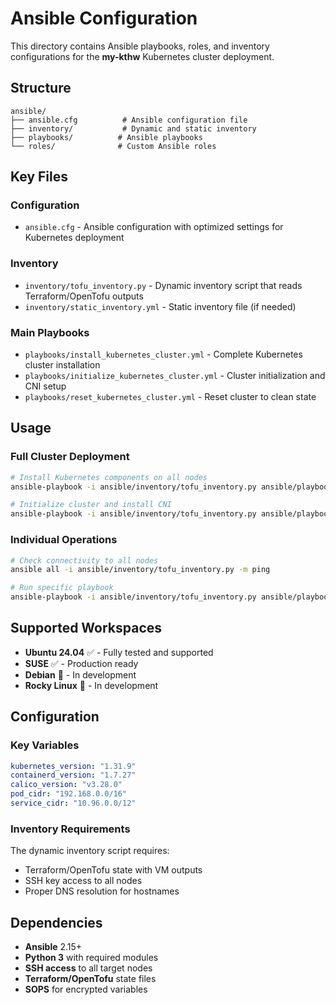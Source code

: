 # Ansible Configuration

This directory contains Ansible playbooks, roles, and inventory configurations for the **my-kthw** Kubernetes cluster deployment.

## Structure

```
ansible/
├── ansible.cfg          # Ansible configuration file
├── inventory/           # Dynamic and static inventory
├── playbooks/          # Ansible playbooks
└── roles/              # Custom Ansible roles
```

## Key Files

### Configuration
- `ansible.cfg` - Ansible configuration with optimized settings for Kubernetes deployment

### Inventory
- `inventory/tofu_inventory.py` - Dynamic inventory script that reads Terraform/OpenTofu outputs
- `inventory/static_inventory.yml` - Static inventory file (if needed)

### Main Playbooks
- `playbooks/install_kubernetes_cluster.yml` - Complete Kubernetes cluster installation
- `playbooks/initialize_kubernetes_cluster.yml` - Cluster initialization and CNI setup
- `playbooks/reset_kubernetes_cluster.yml` - Reset cluster to clean state

## Usage

### Full Cluster Deployment
```bash
# Install Kubernetes components on all nodes
ansible-playbook -i ansible/inventory/tofu_inventory.py ansible/playbooks/install_kubernetes_cluster.yml

# Initialize cluster and install CNI
ansible-playbook -i ansible/inventory/tofu_inventory.py ansible/playbooks/initialize_kubernetes_cluster.yml
```

### Individual Operations
```bash
# Check connectivity to all nodes
ansible all -i ansible/inventory/tofu_inventory.py -m ping

# Run specific playbook
ansible-playbook -i ansible/inventory/tofu_inventory.py ansible/playbooks/specific_playbook.yml
```

## Supported Workspaces

- **Ubuntu 24.04** ✅ - Fully tested and supported
- **SUSE** ✅ - Production ready
- **Debian** 🚧 - In development
- **Rocky Linux** 🚧 - In development

## Configuration

### Key Variables
```yaml
kubernetes_version: "1.31.9"
containerd_version: "1.7.27"
calico_version: "v3.28.0"
pod_cidr: "192.168.0.0/16"
service_cidr: "10.96.0.0/12"
```

### Inventory Requirements
The dynamic inventory script requires:
- Terraform/OpenTofu state with VM outputs
- SSH key access to all nodes
- Proper DNS resolution for hostnames

## Dependencies

- **Ansible** 2.15+
- **Python 3** with required modules
- **SSH access** to all target nodes
- **Terraform/OpenTofu** state files
- **SOPS** for encrypted variables
